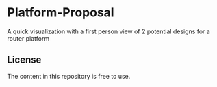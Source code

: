 # Platform-Proposal

A quick visualization with a first person view of 2 potential designs for a router platform

## License

The content in this repository is free to use.
